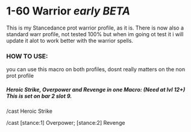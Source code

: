 # 1-60 Warrior _early BETA_

This is my Stancedance prot warrior profile, as it is.
There is now also a standard warr profile, not tested 100% but when im going ot test it i will update it alot to work better with the warrior spells.

### HOW TO USE:

you can use this macro on both profiles, dosnt really matters on the non prot profile
##### Heroic Strike, Overpower and Revenge in one Macro: _(Need at lvl 12+) This is set on bar 2 slot 9._

/cast Heroic Strike

/cast [stance:1] Overpower; [stance:2] Revenge
